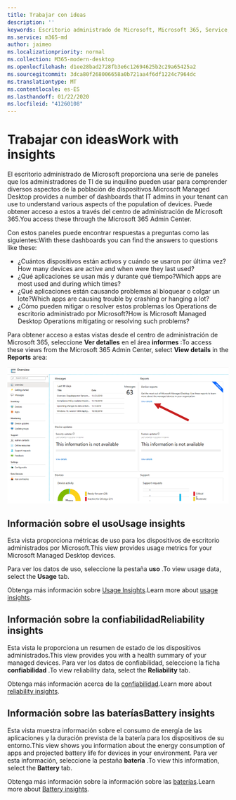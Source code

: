 ```yaml
---
title: Trabajar con ideas
description: ''
keywords: Escritorio administrado de Microsoft, Microsoft 365, Service, Documentation
ms.service: m365-md
author: jaimeo
ms.localizationpriority: normal
ms.collection: M365-modern-desktop
ms.openlocfilehash: d1ee28bad2728fb3e6c12694625b2c29a65425a2
ms.sourcegitcommit: 3dca80f268006658a0b721aa4f6df1224c7964dc
ms.translationtype: MT
ms.contentlocale: es-ES
ms.lasthandoff: 01/22/2020
ms.locfileid: "41260108"
---
```

# <a name="work-with-insights"></a><span data-ttu-id="af449-103">Trabajar con ideas</span><span class="sxs-lookup"><span data-stu-id="af449-103">Work with insights</span></span>

<span data-ttu-id="af449-104">El escritorio administrado de Microsoft proporciona una serie de paneles que los administradores de TI de su inquilino pueden usar para comprender diversos aspectos de la población de dispositivos.</span><span class="sxs-lookup"><span data-stu-id="af449-104">Microsoft Managed Desktop provides a number of dashboards that IT admins in your tenant can use to understand various aspects of the population of devices.</span></span> <span data-ttu-id="af449-105">Puede obtener acceso a estos a través del centro de administración de Microsoft 365.</span><span class="sxs-lookup"><span data-stu-id="af449-105">You access these through the Microsoft 365 Admin Center.</span></span>

<span data-ttu-id="af449-106">Con estos paneles puede encontrar respuestas a preguntas como las siguientes:</span><span class="sxs-lookup"><span data-stu-id="af449-106">With these dashboards you can find the answers to questions like these:</span></span>

- <span data-ttu-id="af449-107">¿Cuántos dispositivos están activos y cuándo se usaron por última vez?</span><span class="sxs-lookup"><span data-stu-id="af449-107">How many devices are active and when were they last used?</span></span>
- <span data-ttu-id="af449-108">¿Qué aplicaciones se usan más y durante qué tiempo?</span><span class="sxs-lookup"><span data-stu-id="af449-108">Which apps are most used and during which times?</span></span>
- <span data-ttu-id="af449-109">¿Qué aplicaciones están causando problemas al bloquear o colgar un lote?</span><span class="sxs-lookup"><span data-stu-id="af449-109">Which apps are causing trouble by crashing or hanging a lot?</span></span>
- <span data-ttu-id="af449-110">¿Cómo pueden mitigar o resolver estos problemas los Operations de escritorio administrado por Microsoft?</span><span class="sxs-lookup"><span data-stu-id="af449-110">How is Microsoft Managed Desktop Operations mitigating or resolving such problems?</span></span>

<span data-ttu-id="af449-111">Para obtener acceso a estas vistas desde el centro de administración de Microsoft 365, seleccione **Ver detalles** en el área **informes** :</span><span class="sxs-lookup"><span data-stu-id="af449-111">To access these views from the Microsoft 365 Admin Center, select **View details** in the **Reports** area:</span></span>

![Área centro de administración con informes en la esquina superior derecha, incluida la tarjeta informes de dispositivos y el vínculo "ver detalles".](images/insights_overview.png)



## <a name="usage-insights"></a><span data-ttu-id="af449-113">Información sobre el uso</span><span class="sxs-lookup"><span data-stu-id="af449-113">Usage insights</span></span>
<span data-ttu-id="af449-114">Esta vista proporciona métricas de uso para los dispositivos de escritorio administrados por Microsoft.</span><span class="sxs-lookup"><span data-stu-id="af449-114">This view provides usage metrics for your Microsoft Managed Desktop devices.</span></span> 

<span data-ttu-id="af449-115">Para ver los datos de uso, seleccione la pestaña **uso** .</span><span class="sxs-lookup"><span data-stu-id="af449-115">To view usage data, select the **Usage** tab.</span></span>

<span data-ttu-id="af449-116">Obtenga más información sobre [Usage Insights](usage-insights.md).</span><span class="sxs-lookup"><span data-stu-id="af449-116">Learn more about [usage insights](usage-insights.md).</span></span>

## <a name="reliability-insights"></a><span data-ttu-id="af449-117">Información sobre la confiabilidad</span><span class="sxs-lookup"><span data-stu-id="af449-117">Reliability insights</span></span>
<span data-ttu-id="af449-118">Esta vista le proporciona un resumen de estado de los dispositivos administrados.</span><span class="sxs-lookup"><span data-stu-id="af449-118">This view provides you with a health summary of your managed devices.</span></span> <span data-ttu-id="af449-119">Para ver los datos de confiabilidad, seleccione la ficha **confiabilidad** .</span><span class="sxs-lookup"><span data-stu-id="af449-119">To view reliability data, select the **Reliability** tab.</span></span>

<span data-ttu-id="af449-120">Obtenga más información acerca de la [confiabilidad](reliability-insights.md).</span><span class="sxs-lookup"><span data-stu-id="af449-120">Learn more about [reliability insights](reliability-insights.md).</span></span>

## <a name="battery-insights"></a><span data-ttu-id="af449-121">Información sobre las baterías</span><span class="sxs-lookup"><span data-stu-id="af449-121">Battery insights</span></span>
<span data-ttu-id="af449-122">Esta vista muestra información sobre el consumo de energía de las aplicaciones y la duración prevista de la batería para los dispositivos de su entorno.</span><span class="sxs-lookup"><span data-stu-id="af449-122">This view shows you information about the energy consumption of apps and projected battery life for devices in your environment.</span></span> <span data-ttu-id="af449-123">Para ver esta información, seleccione la pestaña **batería** .</span><span class="sxs-lookup"><span data-stu-id="af449-123">To view this information, select the **Battery** tab.</span></span>

<span data-ttu-id="af449-124">Obtenga más información sobre la información sobre las [baterías](battery-insights.md).</span><span class="sxs-lookup"><span data-stu-id="af449-124">Learn more about [Battery insights](battery-insights.md).</span></span>